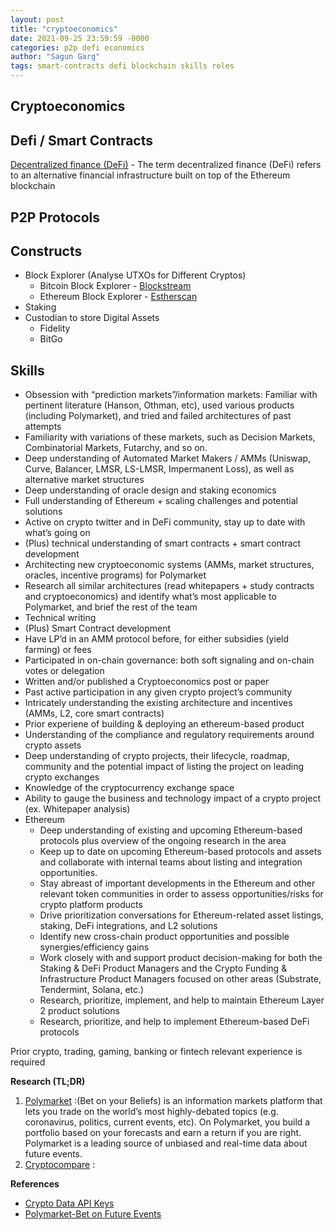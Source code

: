 ```yaml
---
layout: post
title: "cryptoeconomics"
date: 2021-09-25 23:59:59 -0000
categories: p2p defi economics
author: "Sagun Garg"
tags: smart-contracts defi blockchain skills roles
---
```



## Cryptoeconomics


## Defi / Smart Contracts
[Decentralized finance (DeFi)](https://research.stlouisfed.org/publications/review/2021/02/05/decentralized-finance-on-blockchain-and-smart-contract-based-financial-markets) - The term decentralized finance (DeFi) refers to an alternative financial infrastructure built on top of the Ethereum blockchain

## P2P Protocols 

## Constructs
- Block Explorer (Analyse UTXOs for Different Cryptos)
    - Bitcoin Block Explorer - [Blockstream](https://blockstream.info/)
    - Ethereum Block Explorer - [Estherscan](https://etherscan.io/)
- Staking
- Custodian to store Digital Assets
    - Fidelity
    - BitGo


## Skills
- Obsession with “prediction markets”/information markets: Familiar with pertinent literature (Hanson, Othman, etc), used various products (including Polymarket), and tried and failed architectures of past attempts
- Familiarity with variations of these markets, such as Decision Markets, Combinatorial Markets, Futarchy, and so on.
- Deep understanding of Automated Market Makers / AMMs (Uniswap, Curve, Balancer, LMSR, LS-LMSR, Impermanent Loss), as well as alternative market structures
- Deep understanding of oracle design and staking economics
- Full understanding of Ethereum + scaling challenges and potential solutions
- Active on crypto twitter and in DeFi community, stay up to date with what’s going on
- (Plus) technical understanding of smart contracts + smart contract development 
- Architecting new cryptoeconomic systems (AMMs, market structures, oracles, incentive programs) for Polymarket
- Research all similar architectures (read whitepapers + study contracts and cryptoeconomics) and identify what’s most applicable to Polymarket, and brief the rest of the team
- Technical writing
- (Plus) Smart Contract development
- Have LP’d in an AMM protocol before, for either subsidies (yield farming) or fees
- Participated in on-chain governance: both soft signaling and on-chain votes or delegation
- Written and/or published a Cryptoeconomics post or paper
- Past active participation in any given crypto project’s community
- Intricately understanding the existing architecture and incentives (AMMs, L2, core smart contracts)
- Prior experiene of building & deploying an ethereum-based product
- Understanding of the compliance and regulatory requirements around crypto assets
- Deep understanding of crypto projects, their lifecycle, roadmap, community and the potential impact of listing the project on leading crypto exchanges
- Knowledge of the cryptocurrency exchange space
- Ability to gauge the business and technology impact of a crypto project (ex. Whitepaper analysis) 
- Ethereum
    - Deep understanding of existing and upcoming Ethereum-based protocols plus overview of the ongoing research in the area
    - Keep up to date on upcoming Ethereum-based protocols and assets and collaborate with internal teams about listing and integration opportunities.
    - Stay abreast of important developments in the Ethereum and other relevant token communities in order to assess opportunities/risks for  crypto platform products
    - Drive prioritization conversations for Ethereum-related asset listings, staking, DeFi integrations, and L2 solutions
    - Identify new cross-chain product opportunities and possible synergies/efficiency gains
    - Work closely with and support product decision-making for both the Staking & DeFi  Product Managers and the Crypto Funding & Infrastructure Product Managers focused on other areas (Substrate, Tendermint, Solana, etc.)
    - Research, prioritize, implement, and help to maintain Ethereum Layer 2 product solutions 
    -  Research, prioritize, and help to implement Ethereum-based DeFi protocols 


Prior crypto, trading, gaming, banking or fintech relevant experience is required


**Research (TL;DR)**
1. [Polymarket](https://polymarket.com) :(Bet on your Beliefs) is an information markets platform that lets you trade on the world’s most highly-debated topics (e.g. coronavirus, politics, current events, etc). On Polymarket, you build a portfolio based on your forecasts and earn a return if you are right. Polymarket is a leading source of unbiased and real-time data about future events.
2. [Cryptocompare](https://cryptocompare.com) : 


**References**
 - [Crypto Data API Keys](https://min-api.cryptocompare.com/)
 - [Polymarket-Bet on Future Events](https://docs.polymarket.com/faq/general#what-is-polymarket)


